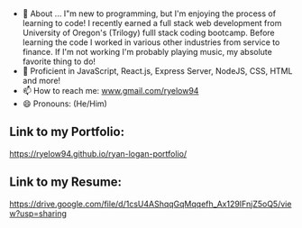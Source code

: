 ### 

- 💬 About ... I"m new to programming, but I'm enjoying the process of learning to code! I recently earned a full stack web development from University of Oregon's (Trilogy) fulll stack coding bootcamp. Before learning the code I worked in various other industries from service to finance. If I'm not working I'm probably playing music, my absolute favorite thing to do!
- 🌱 Proficient in JavaScript, React.js, Express Server, NodeJS, CSS, HTML and more!
- 📫 How to reach me: www.gmail.com/ryelow94
- 😄 Pronouns: (He/Him) 

## Link to my Portfolio: 
https://ryelow94.github.io/ryan-logan-portfolio/


## Link to my Resume: 
https://drive.google.com/file/d/1csU4AShqqGqMqqefh_Ax129IFnjZ5oQ5/view?usp=sharing
